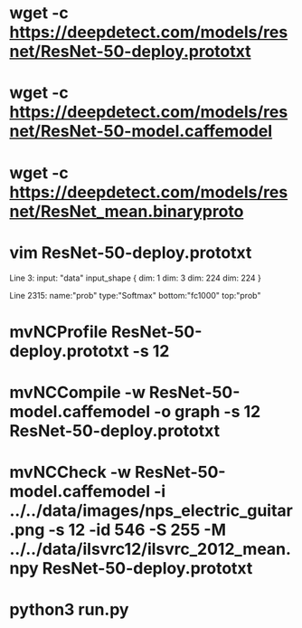 # wget -c https://deepdetect.com/models/resnet/ResNet-50-deploy.prototxt
# wget -c https://deepdetect.com/models/resnet/ResNet-50-model.caffemodel
# wget -c https://deepdetect.com/models/resnet/ResNet_mean.binaryproto

# vim ResNet-50-deploy.prototxt
Line 3:
	input: "data"
	input_shape {
	  dim: 1
	  dim: 3
	  dim: 224
	  dim: 224
	}

Line 2315:
        name:"prob"
        type:"Softmax"
        bottom:"fc1000"
        top:"prob"

# mvNCProfile ResNet-50-deploy.prototxt -s 12
# mvNCCompile -w ResNet-50-model.caffemodel -o graph -s 12 ResNet-50-deploy.prototxt
# mvNCCheck -w ResNet-50-model.caffemodel -i ../../data/images/nps_electric_guitar.png -s 12 -id 546 -S 255 -M ../../data/ilsvrc12/ilsvrc_2012_mean.npy ResNet-50-deploy.prototxt
# python3 run.py